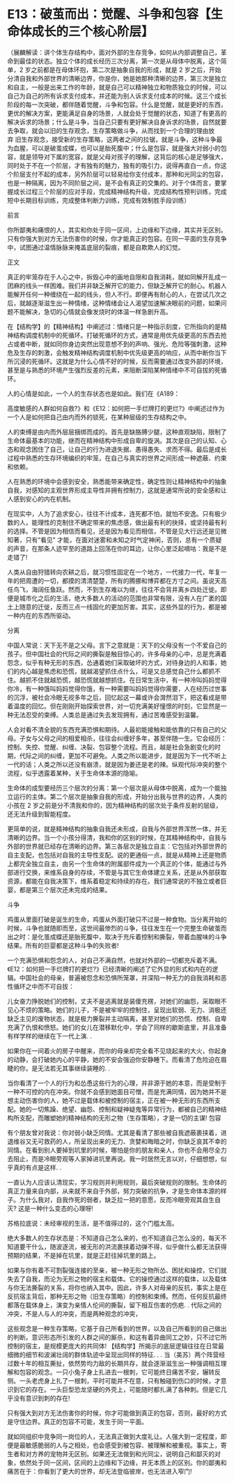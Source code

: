 # E13：破茧而出：觉醒、斗争和包容【生命体成长的三个核心阶层】

（展麟解读：讲个体生存结构中，面对外部的生存竞争，如何从内部调整自己，革命到最佳的状态。独立个体的成长经历三次分离，第一次是从母体中脱离，这个简单，2 岁之前都是在母体环抱，第二次是抽象自我的形成，就是 2 岁之后，开始分清自我和外部世界的清晰边界，你是你，她是她那种清晰的边界，第三次是独立和自主，一般是出来工作的年龄，就是自己可以精神独立和物质独立的时候，可以自己为自己的所有诉求支付成本，并还能为别人诉求支付成本的时候。这三个成长阶段的每一次突破，都伴随着觉醒，斗争和包容。什么是觉醒，就是更好的东西，更优的解决方案，更能满足自身的场景，人就会处于觉醒的状态，知道了有更高的解决诉求的场景；什么是斗争，当自己只要有更好解决自身诉求的场景，自然就要去争取，就会以旧的生存观念，生存策略做斗争，从而找到一个合理的理由放弃 旧生存观念，接受新的生存策略，这两者之间的拉锯，就是斗争，这种斗争最为血腥，可以是破茧成蝶，也可以是胎死腹中；什么是包容，就是强大对弱小的包容，就是领导对下属的宽容，就是父母对孩子的理解，这背后的核心是足够强大，同时处于不在一个阶层，才有独有的魅力，独有的吸引力，说得再直白一点，你这个阶层支付不起的成本，另外阶层可以轻易给你支付成本，那种和光同尘的包容，也是一种隔离，因为不同阶层之间，是不会有真正的交集的。对于个体而言，要掌握成长过程三个阶层的应对手段，完成精神结构升级，完成结构性预判训练，完成短中长期目标训练，完成整体判断力训练，完成有效制胜手段训练）

前言

你所鄙夷和痛恨的人，其实和你处于同一区间，上边缘和下边缘，其实并无区别。只有你强大到对方无法伤害你的时候，你才能真正的包容。在同一平面的生存竞争中，试图通过温情脉脉来掩盖底层的裂痕，都是自欺欺人的幻觉。

正文

真正的牢笼存在于人心之中，拆毁心中的画地自限和自我消耗，就如同解开乱成一团麻的线头一样困难。我们并非缺乏解开它的能力，但缺乏解开它的耐心。机器人能解开任何一种缠绕在一起的线头，但人不行。即便再有耐心的人，在尝试几次之后，就越逐渐滋生出一种情绪，这种情绪会让人渴望加速解决眼前的问题，如果问题不能解决，急切的心情就会像发烧时的体温一样急剧升高。

在【结构学】的【精神结构】中阐述过：情绪只是一种指示刻度，它所指向的是精神结构调度机制中的死循环。打破死循环的方式，通常是用优先级更高的东西去抢占或者中断，就如同你身边突然出现意想不到的声响、强光、危险等强刺激，这种危及生存的刺激，会触发精神结构调度机制中优先级更高的响应，从而中断你当下所沉浸的死循环。这就是为什么心情不好的时候，反而需要通过改变外部的环境，甚至是与熟悉的环境产生强烈反差的元素，来阻断深陷某种情绪中不可自拔的死循环。

人的心情是如此，一个人的生存状态也是如此。我们在《A189：

高度敏感的人群如何自救?》和《E12：如何把一手烂牌打的更烂?》中阐述过作为一个人是如何把自己由内而外的锁死，在某种层级的生存结构之中。

人的束缚是由内而外层层捆绑而成的。首先是缺胳膊少腿，这种直观缺陷，限制了生命体最基本的功能，继而在精神结构中形成自卑的旋涡。其次是自己的认知、心态和观念困住了自己，让自己的行为进退失据、愚得愚失、求而不得。最后是成长过程中熟悉的生存环境编织的牢笼，在自己与真实的世界之间形成一种遮蔽、约束和依赖。

人在熟悉的环境中会感到安全，熟悉能带来确定性，确定性则让精神结构中的抽象自我，对感知的主观世界形成主导性并拥有控制力，这就是通常所说的安全感和让人感到安心的内在机制。

在现实中，人为了追求安心，往往不计成本，连死都不怕，就怕不安逸。只有极少数的人，能理性的克制住不确定带来的焦虑感，做出最有利的抉择，或坚持最有利的选择。不管是因为相信而看见，还是因为看见而相信，不管是见大行远还是见微知著，只有“看见" 才能，在面对迷雾和未知之时气定神闲，否则，总有一个质疑的声音，在那条人迹罕至的道路上回荡在你的耳边，让你心里泛起嘀咕：我是不是走错了!

人类从自由狩猎转向农耕之后，就习惯性固定在一个地方，一代接力一代，年复一年的把周遭的一切，都摸的清清楚楚，所有的腾挪和博弈都在方寸之间。虽说天高任鸟飞，海阔任鱼跃。然而，不到生存难以为继，往往不会背井离乡四处迁徙。即便是城市化之后的生活，绝大多数人的活动的范围也非常有限，没有人在广袤的国土上随意的迁徙，反而三点一线固化的更加厉害。其实，这些外显的行为，都是被一种内在的东西所驱动。

分离

中国人常说：天下无不是之父母。言下之意就是：天下的父母没有一个不爱自己的孩子。但中国社会的代际之间的撕裂是触目惊心的，许多母亲的心中，总是充满着怨念，似乎有种无形的东西，怂通着她们采取破坏的方式，对待身边的人和事，她们的内心越是焦虑和恐慌，就越渴望抓住点什么，可是又总感觉自己什么都抓不住。越抓不住就越恐慌，越恐慌就越想抓住。在日常生活中，有一种冷叫妈妈觉得你冷，有一种饿叫妈妈觉得你饿，有一种需要叫妈妈觉得你需要，人在经历过世事的沉浮，被社会冷眼无视多年之后，回忆起这一幕或许会潸然泪下，把这看成是带着温度的回忆。但在刚刚开始探索世界，对一切充满美好憧憬的时刻，它显然是一种无法忍受的束缚。人类总是通过失去发现拥有，通过苦难感受到温馨。

人会对看不清全貌的东西充满恐惧和期待。人最初能接触和能依靠的只有自己的父母。子女与父母之间的相爱相杀，往往会纠缠好多年，甚至伴随一生。它会经历：控制、失控、觉醒、纠缠、决裂、包容整个流程。而且，越是社会急剧变化的时期，代际之间的纠缠，更加不可避免。人类之所以能进步，就是因为下一代不听上一代的话；人类之所以还没有崩溃，就是因为姜还是老的辣。纵观代际冲突的整个流程，似乎透露着某种，关于生命体本源的隐喻。

生命体的成型要经历三个层次的分离：第一个层次是从母体中脱离，成为一个能独立运行的主体。第二个层次是抽象自我的形成，开始分出我与世界的边界，人类的小孩在 2 岁之前是分不清我和你的，因为精神结构的层次处于条件反射的层级，还无法升级到智能程度。

更简单的说，就是精神结构的抽象自我还未形成，自我与外部世界浑然一体，并无清晰的边界。当一个小孩分得清，我和你的区别的时候，在其精神结构中，自我与外部的世界就已经存在清晰的边界。第三各层次是独立自主：它包括对外部世界的自主支配，也包括对自我的主导性支配。说的更通俗一点，就是从精神上还是物质上都完全独立自主，由另一个生命体的附属部件成为一个真正的个体，能通过与外部进行交换，来维系自身的存续，不管是与其它生命体建立关系，还是从外部获取资源，都能在自我决策下，维系着稳定和持续的存在。我们通常说的不独立或者巨婴，都是第三个层次还未完成的结果。

斗争

鸡蛋从里面打破是诞生的生命，鸡蛋从外面打破只不过是一种食物。当分离开始的时候，斗争也就随即而至，这世间最惨烈的斗争，往往发生在一个完整生命破茧而出之时：是化茧成蝶还是胎死腹中，取决于充斥着控制和撕裂，带着血腥味的斗争结果。所有的巨婴都是这种斗争的失败者!

一个充满恐惧和怨念的人，对自己不满自然，也就对外部的一切都充斥着不满。《E12：如何把一手烂牌打的更烂?》已经清晰的阐述了它外显的形式和内在的逻辑。中国社会的母亲，普遍被怨念和恐惧所笼罩，并深陷一种无力的自我消耗和恶性循环之中而不可自拔：

儿女奋力挣脱她们的控制，丈夫不是逃离就是装傻充楞，对她们的幽怨，采取眼不见心不烦的策略。她们的儿子，不是被牢牢的控制住，呈现出软弱、无力、消极还缺乏主见的废物状态，就是极力撕裂并主动隔离，甚至对她们的恐慌、控制、自卑充满了仇恨和愤怒。她们的女儿在潜移默化中，学会了同样的歇斯底里，并且准备有样学样的继续在下一代上演. .

如果你在一间着火的房子中醒来，而你的母亲却完全看不见烧起来的大火，你起身的动静，会打破她内心的平静，她的不安会强迫你安静睡下。而看清了危险迫在眉睫的你，是无法若无其事继续装睡的. .

当你看清了一个人的行为和怂恿这些行为的心理，并非源于她的本意，而是受制于一种不可控的内在冲突。你就不会感到她面目可憎，而是充满同情，因为她并不是想主动伤害你的人，她不过是载体和被控制的宿主，正在被一种无形的东西所支配。她的一切焦躁、绝望、幽怨、控制和疑神疑鬼等异常行为，都被自己的精神结构所支配，而雕塑她的精神结构的无形之物（生存策略），才是一切的主谋! 包容

有个朋友曾对我说：你对弱小缺乏同情。尤其是看清了那些被自我遮蔽裹挟着，进退维谷又无可救药的人，所呈现出来的无力、贪婪和晦暗之时，你缺乏哀其不幸的同情。在看到别人要掉到坑里的时候，哪怕是你的朋友和亲人，你也不会用尽全力去阻止，而是冷眼旁观等人家掉进坑里再说。我一时居然无言以对，仔细想想，似乎真的有点是这样. .

一直认为人应该认清现实，学习规则并利用规则，最后突破规则的限制。生命体的真正力量来自内部，从来就不来自于外部，努力突破的抗争，才是生命体本源的样子。为什么我对，自我作死的弱者，缺乏拉一把的意愿，反而冷眼旁观其自生自灭? 这是一种什么变态的心理呀!

苏格拉底说：未经审视的生活，是不值得过的，这个门槛太高。

绝大多数人的生存状态是：不知道自己怎么来的，也不知道自己怎么没的，每天不知道要干什么，随波逐流，被无形的洪流裹挟着动弹不得，似乎做什么都无法获得预期的结果，不是掉在坑里，就是正赶往掉坑里的路上。

如果与你有着不可割裂强连接的至亲，被一种无形之物所怂、困扰和操控，它们就失去了自我，而沦为无形之物的宿主和载体。它的操控通过这样的载体，以及载体与你无法撕裂的关系，将你也纳入其中。因此，许多人对母亲的反抗，事实上是在反抗宿主背后，那种无形之物（旧生存策略）的控制和束缚。然而，任何反抗最终都落在载体身上，演变为亲情人伦间的撕裂，留下相互伤害的伤疤. . 代际之间的冲突，不是人与人的冲突，而是两种观念的冲突，

这些观念是一种生存策略，它基于自己所看到的世界，以及自己所看到的自己做出的判断。意识形态所引发的人群之间的厮杀，和这有着异曲同工之妙，只不过它所控制的宿主，是规模更庞大的共同体! 【结构学】所揭示的底层逻辑往往在日常最细微的细节和波澜壮阔的群体轨迹中呈现出同样的特征. . . 当（美苏）两个阵营经过数十年的相互撕扯，依然势均力敌的长期共存，就会逐渐滋生出一种强调相互理解和包容的观念。一只小兔子身上扎进去一根刺，它可能终日痛苦不安，辗转反侧。一头老虎身上扎了一根刺，平时可能并不在意，只有触碰到伤口的时候，才意识到它的存在。一头巨型恐龙坚硬的外壳上，可能随时都扎满了各种刺。但是它几乎没有意识到刺的存在!

只有强大到对方无法伤害你的时候，你才可能做到真正的包容，否则，最好的方式是守住边界。真正的包容不可能，发生于同一平面。

就如同组织中竞争同一岗位的人，无法真正做到大度礼让。人强大到一定程度，即便是最敏感脆弱的人与之相处，也会感受到被包容、被理解和被重视。事实上，寄生者和对方养的宠物并无区别。如果还无法做到和光同尘，说明自己和鄙灭的对象，依然处于同一区间，区间的上边缘和下边缘，并无本质上的区别。你的鄙夷和痛苦在于：你看到了更大的世界，却无法登临彼岸，也无法进入窄门!